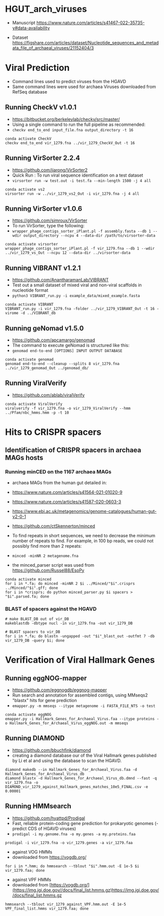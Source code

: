 # HGUT_arch_viruses

- Manuscript https://www.nature.com/articles/s41467-022-35735-y#data-availability

- Dataset https://figshare.com/articles/dataset/Nucleotide_sequences_and_metadata_file_of_archaeal_viruses/21152404/3

# Viral Prediction
- Command lines used to predict viruses from the HGAVD
- Same command lines were used for archaea Viruses downloaded from RefSeq database
## Running CheckV v1.0.1
- https://bitbucket.org/berkeleylab/checkv/src/master/
- Using a single command to run the full pipeline as recommended:
- `checkv end_to_end input_file.fna output_directory -t 16`
```
conda activate CheckV
checkv end_to_end vir_1279.fna ../vir_1279_CheckV_Out -t 16
```

## Running VirSorter 2.2.4
- https://github.com/jiarong/VirSorter2
- Quick Run : To run viral sequence identification on a test dataset
- `virsorter run -w test.out -i test.fa --min-length 1500 -j 4 all`
```
conda activate vs2
virsorter run -w ../vir_1279_vs2_Out -i vir_1279.fna -j 4 all
```

 ## Running VirSorter v1.0.6
- https://github.com/simroux/VirSorter
- To run VirSorter, type the following:
- `wrapper_phage_contigs_sorter_iPlant.pl -f assembly.fasta --db 1 --wdir output_directory --ncpu 4 --data-dir /path/to/virsorter-data`
```
conda activate virsorter
wrapper_phage_contigs_sorter_iPlant.pl -f vir_1279.fna --db 1 --wdir ../vir_1279_vs_Out --ncpu 12 --data-dir ../virsorter-data
```

## Running VIBRANT v1.2.1
- https://github.com/AnantharamanLab/VIBRANT
- Test out a small dataset of mixed viral and non-viral scaffolds in nucleotide format
- `python3 VIBRANT_run.py -i example_data/mixed_example.fasta`
```
conda activate VIBRANT
VIBRANT_run.py -i vir_1279.fna -folder ../vir_1279_VIBRANT_Out -t 16 -virome -d ../VIBRANT_db
```

## Running geNomad v1.5.0
- https://github.com/apcamargo/genomad
- The command to execute geNomad is structured like this:
- `genomad end-to-end [OPTIONS] INPUT OUTPUT DATABASE`
```
conda activate genomad
genomad end-to-end --cleanup --splits 8 vir_1279.fna ../vir_1279_genomad_Out ../genomad_db/
```

## Running ViralVerify
- https://github.com/ablab/viralVerify
```
conda activate ViralVerify
viralverify -f vir_1279.fna -o vir_1279_ViralVerify --hmm ../Pfam/nbc_hmms.hmm -p -t 10
```

# Hits to CRISPR spacers

## Identification of CRISPR spacers in archaea MAGs hosts
### Running minCED on the 1167 archaea MAGs
- archaea MAGs from the human gut detailed in:
- https://www.nature.com/articles/s41564-021-01020-9
- https://www.nature.com/articles/s41587-020-0603-3
- https://www.ebi.ac.uk/metagenomics/genome-catalogues/human-gut-v2-0-1

- https://github.com/ctSkennerton/minced
- To find repeats in short sequences, we need to decrease the minimum number of repeats to find. For example, in 100 bp reads, we could not possibly find more than 2 repeats:
- `minced -minNR 2 metagenome.fna`
- the minced_parser script was used from https://github.com/Russel88/EsoPy  
```
conda activate minced
for i in *.fa; do minced -minNR 2 $i ../Minced/"$i".crisprs ../Minced/"$i".gff; done
for i in *crisprs; do python minced_parser.py $i spacers > "$i".parsed.fa; done
```
### BLAST of spacers against the HGAVD
```
# make BLAST_DB out of vir_DB
makeblastdb -dbtype nucl -in vir_1279.fna -out vir_1279_DB

# BLAST spacers to vir_DB
for i in *.fa; do blastn -ungapped -out "$i"_blast_out -outfmt 7 -db vir_1279_DB -query $i; done
```

# Verification of Viral Hallmark Genes
## Running eggNOG-mapper
- https://github.com/eggnogdb/eggnog-mapper
- Run search and annotation for assembled contigs, using MMseqs2 "blastx" hits for gene prediction
- `emapper.py -m mmseqs --itype metagenome -i FASTA_FILE_NTS -o test`
```
conda activate eggNOG
emapper.py -i Hallmark_Genes_for_Archaeal_Virus.faa --itype proteins -o Hallmark_Genes_for_Archaeal_Virus_eggNOG.out -m mmseqs
```

## Running DIAMOND 
- https://github.com/bbuchfink/diamond
- creating a diamond database our of the Viral Hallmark genes published by Li et al and using the database to scan the HGAVD.
```
diamond makedb --in Hallmark_Genes_for_Archaeal_Virus.faa -d Hallmark_Genes_for_Archaeal_Virus_db
diamond blastx -d Hallmark_Genes_for_Archaeal_Virus_db.dmnd --fast -q vir_1279.fna -o DIAMOND_vir_1279_against_Hallmark_genes_matches_10e5_FINAL.csv -e 0.00001
```

## Running HMMsearch
- https://github.com/hyattpd/Prodigal
- Fast, reliable protein-coding gene prediction for prokaryotic genomes (-predict CDS of HGAVD viruses)
- `prodigal -i my.genome.fna -o my.genes -a my.proteins.faa`
```
prodigal -i vir_1279.fna -o vir_1279.genes -a vir_1279.faa
```
- against VOG HMMs
- downloaded from https://vogdb.org/
```
for i in *.hmm; do hmmsearch --tblout "$i".hmm.out -E 1e-5 $i vir_1279.faa; done
```
- against VPF HMMs
- downloaded from [https://vogdb.org/](https://img.jgi.doe.gov//docs/final_list.hmms.gz)https://img.jgi.doe.gov//docs/final_list.hmms.gz
```
hmmsearch --tblout vir_1279_against_VPF.hmm.out -E 1e-5 VPF_final_list.hmms vir_1279.faa; done
```
